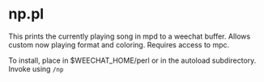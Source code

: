 np.pl
===

This prints the currently playing song in mpd to a weechat buffer. Allows custom now playing format and coloring. Requires access to mpc.

To install, place in $WEECHAT\_HOME/perl or in the autoload subdirectory. Invoke using `/np`